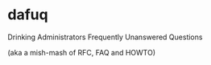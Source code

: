 dafuq
=====

Drinking Administrators Frequently Unanswered Questions

(aka a mish-mash of RFC, FAQ and HOWTO)